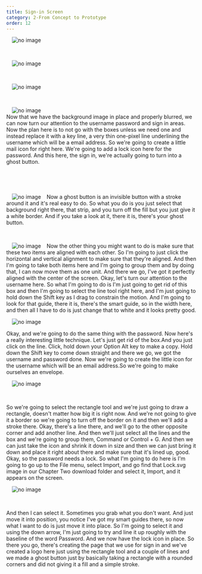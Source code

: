 ```yaml
---
title: Sign-in Screen
category: 2-From Concept to Prototype
order: 12
---  
```

<img style="padding: 0px 15px" src="https://iwilfried.github.io/Adobe-XD-eBook/images/XD-SignIn-01.png
" alt="no image"/>  

&nbsp; 

<img style="padding: 0px 15px" src="https://iwilfried.github.io/Adobe-XD-eBook/images/XD-SignIn-02.png
" alt="no image"/> 

&nbsp;   
 
<img style="padding: 0px 15px" src="https://iwilfried.github.io/Adobe-XD-eBook/images/XD-SignIn-03.png
" alt="no image"/>  

&nbsp;   

<img style="padding: 0px 15px; float: left" src="https://iwilfried.github.io/Adobe-XD-eBook/images/XD-SignIn-04.png
" alt="no image"/>  

&nbsp;   
Now that we have the background image in place and properly blurred, we can now turn our attention to the username password and sign in areas. Now the plan here is to not go with the boxes unless we need one and instead replace it with a key line, a very thin one-pixel line underlining the username which will be a email address. So we're going to create a little mail icon for right here. We're going to add a lock icon here for the password. And this here, the sign in, we're actually going to turn into a ghost button.  

&nbsp;   

&nbsp;   

<img style="padding: 0px 15px; float: left" src="https://iwilfried.github.io/Adobe-XD-eBook/images/XD-SignIn-05.png
" alt="no image"/>  

Now a ghost button is an invisible button with a stroke around it and it's real easy to do. So what you do is you just select that background right there, that strip, and you turn off the fill but you just give it a white border. And if you take a look at it, there it is, there's your ghost button.   

&nbsp;   

<img style="padding: 0px 15px; float: left" src="https://iwilfried.github.io/Adobe-XD-eBook/images/XD-SignIn-06.png
" alt="no image"/>  

Now the other thing you might want to do is make sure that these two items are aligned with each other. So I'm going to just click the horizontal and vertical alignment to make sure that they're aligned. And then I'm going to take both items here and I'm going to group them and by doing that, I can now move them as one unit.
And there we go, I've got it perfectly aligned with the center of the screen. Okay, let's turn our attention to the username here. So what I'm going to do is I'm just going to get rid of this box and then I'm going to select the line tool right here, and I'm just going to hold down the Shift key as I drag to constrain the motion. And I'm going to look for that guide, there it is, there's the smart guide, so in the width here, and then all I have to do is just change that to white and it looks pretty good.  


<img style="padding: 0px 15px; float: left" src="https://iwilfried.github.io/Adobe-XD-eBook/images/XD-SignIn-07.png
" alt="no image"/>  

&nbsp;  

Okay, and we're going to do the same thing with the password. Now here's a really interesting little technique. Let's just get rid of the box.And you just click on the line. Click, hold down your Option Alt key to make a copy. Hold down the Shift key to come down straight and there we go, we got the username and password done. Now we're going to create the little icon for the username which will be an email address.So we're going to make ourselves an envelope.  


<img style="padding: 0px 15px; float: left" src="https://iwilfried.github.io/Adobe-XD-eBook/images/XD-SignIn-08.png
" alt="no image"/>  


&nbsp;   


&nbsp;   

So we're going to select the rectangle tool and we're just going to draw a rectangle, doesn't matter how big it is right now. And we're not going to give it a border so we're going to turn off the border on it and then we'll add a stroke there. Okay, there's a line there, and we'll go to the other opposite corner and add another line. And then we'll just select all the lines and the box and we're going to group them, Command or Control + G.
And then we can just take the icon and shrink it down in size and then we can just bring it down and place it right about there and make sure that it's lined up, good. Okay, so the password needs a lock. So what I'm going to do here is I'm going to go up to the File menu, select Import, and go find that Lock.svg image in our Chapter Two download folder and select it, Import, and it appears on the screen.  

<img style="padding: 0px 15px; float: left" src="https://iwilfried.github.io/Adobe-XD-eBook/images/XD-SignIn-09.png
" alt="no image"/>  


&nbsp;   


&nbsp;   

And then I can select it. Sometimes you grab what you don't want. And just move it into position, you notice I've got my smart guides there, so now what I want to do is just move it into place. So I'm going to select it and using the down arrow, I'm just going to try and line it up roughly with the baseline of the word Password. And we now have the lock icon in place. So there you go, there's creating the page that we use for sign in and we've created a logo here just using the rectangle tool and a couple of lines and we made a ghost button just by basically taking a rectangle with a rounded corners and did not giving it a fill and a simple stroke.  








&nbsp;   
